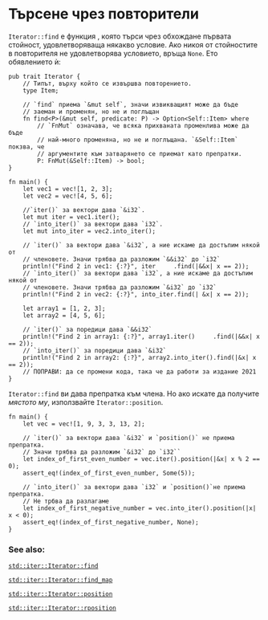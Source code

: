 # Търсене чрез повторители

`Iterator::find` е функция , която търси чрез обхождане първата стойност,
удовлетворяваща някакво условие. Ако никоя от стойностите в повторителя не
удовлетворява условието, връща `None`. Ето обявлението ѝ:

```rust,ignore
pub trait Iterator {
    // Типът, върху който се извършва повторението.
    type Item;

    // `find` приема `&mut self`, значи извикващият може да бъде
    // заеман и променян, но не и поглъщан
    fn find<P>(&mut self, predicate: P) -> Option<Self::Item> where
        // `FnMut` означава, че всяка прихваната променлива може да бъде
        // най-много променяна, но не и поглъщана. `&Self::Item` покзва, че
        // аргументите към затварянето се приемат като препратки.
        P: FnMut(&Self::Item) -> bool;
}
```

```rust,editable
fn main() {
    let vec1 = vec![1, 2, 3];
    let vec2 = vec![4, 5, 6];

    //`iter()` за вектори дава `&i32`. 
    let mut iter = vec1.iter();
    // `into_iter()` за вектори дава `i32`.
    let mut into_iter = vec2.into_iter();

    // `iter()` за вектори дава `&i32`, а ние искаме да достъпим някой от
    // членовете. Значи трябва да разложим `&&i32` до `i32`
    println!("Find 2 in vec1: {:?}", iter     .find(|&&x| x == 2));
    // `into_iter()` за вектори дава `i32`, а ние искаме да достъпим някой от
    // членовете. Значи трябва да разложим `&i32` до `i32`
    println!("Find 2 in vec2: {:?}", into_iter.find(| &x| x == 2));

    let array1 = [1, 2, 3];
    let array2 = [4, 5, 6];

    // `iter()` за поредици дава `&&i32`
    println!("Find 2 in array1: {:?}", array1.iter()     .find(|&&x| x == 2));
    // `into_iter()` за поредици дава `&i32`
    println!("Find 2 in array2: {:?}", array2.into_iter().find(|&x| x == 2));
    // ПОПРАВИ: да се промени кода, така че да работи за издание 2021
}
```

`Iterator::find` ви дава препратка към члена. Но ако искате да получите
_мястото му_, използвайте `Iterator::position`.

```rust,editable
fn main() {
    let vec = vec![1, 9, 3, 3, 13, 2];

    // `iter()` за вектори дава `&i32` и `position()` не приема препратка.
    // Значи трябва да разложим `&i32` до `i32``
    let index_of_first_even_number = vec.iter().position(|&x| x % 2 == 0);
    assert_eq!(index_of_first_even_number, Some(5));
    
    // `into_iter()` за вектори дава `i32` и `position()`не приема препратка. 
    // Не трбва да разлагаме
    let index_of_first_negative_number = vec.into_iter().position(|x| x < 0);
    assert_eq!(index_of_first_negative_number, None);
}
```

### See also:

[`std::iter::Iterator::find`][find]

[`std::iter::Iterator::find_map`][find_map]

[`std::iter::Iterator::position`][position]

[`std::iter::Iterator::rposition`][rposition]

[find]: https://doc.rust-lang.org/std/iter/trait.Iterator.html#method.find
[find_map]: https://doc.rust-lang.org/std/iter/trait.Iterator.html#method.find_map
[position]: https://doc.rust-lang.org/std/iter/trait.Iterator.html#method.position
[rposition]: https://doc.rust-lang.org/std/iter/trait.Iterator.html#method.rposition

